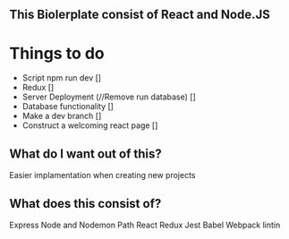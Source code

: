 ## This Biolerplate consist of React and Node.JS

# Things to do
- Script npm run dev []
- Redux []
- Server Deployment (//Remove run database) []
- Database functionality []
- Make a dev branch []
- Construct a welcoming react page []

## What do I want out of this?

Easier implamentation when creating new projects

## What does this consist of?
Express
Node and Nodemon
Path
React
Redux
Jest
Babel
Webpack
lintin
